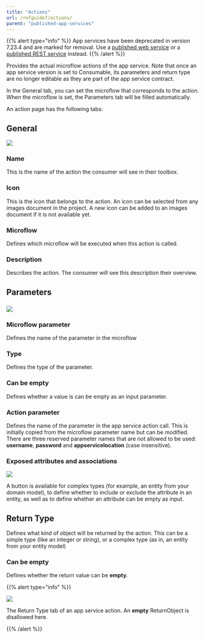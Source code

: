 ```yaml
---
title: "Actions"
url: /refguide7/actions/
parent: "published-app-services"
---
```


{{% alert type="info" %}}
App services have been deprecated in version 7.23.4 and are marked for removal. Use a [published web service](/refguide/published-web-services/) or a [published REST service](/refguide/published-rest-services/) instead.
{{% /alert %}}

Provides the actual microflow actions of the app service. Note that once an app service version is set to Consumable, its parameters and return type are no longer editable as they are part of the app service contract.

In the General tab, you can set the microflow that corresponds to the action. When the microflow is set, the Parameters tab will be filled automatically.

An action page has the following tabs:

## General

![](/attachments/refguide7/desktop-modeler/integration/published-app-services/actions/16843926.png)

### Name

This is the name of the action the consumer will see in their toolbox.

### Icon

This is the icon that belongs to the action. An icon can be selected from any images document in the project. A new icon can be added to an images document if it is not available yet.

### Microflow

Defines which microflow will be executed when this action is called.

### Description

Describes the action. The consumer will see this description their overview.

## Parameters

### ![](/attachments/refguide7/desktop-modeler/integration/published-app-services/actions/16843923.png)

### Microflow parameter

Defines the name of the parameter in the microflow

### Type

Defines the type of the parameter.

### Can be empty

Defines whether a value is can be empty as an input parameter.

### Action parameter

Defines the name of the parameter in the app service action call. This is initially copied from the microflow parameter name but can be modified. There are three reserved parameter names that are not allowed to be used: **username**, **password** and **appservicelocation** (case insensitive).

### Exposed attributes and associations

![](/attachments/refguide7/desktop-modeler/integration/published-app-services/actions/16843922.png)

A button is available for complex types (for example, an entity from your domain model), to define whether to include or exclude the attribute in an entity, as well as to define whether an attribute can be empty as input.

## Return Type

Defines what kind of object will be returned by the action. This can be a simple type (like an integer or string), or a complex type (as in, an entity from your entity model)

### Can be empty

Defines whether the return value can be **empty**.

{{% alert type="info" %}}

![](/attachments/refguide7/desktop-modeler/integration/published-app-services/actions/16843921.png)

The Return Type tab of an app service action. An **empty** ReturnObject is disallowed here.

{{% /alert %}}
